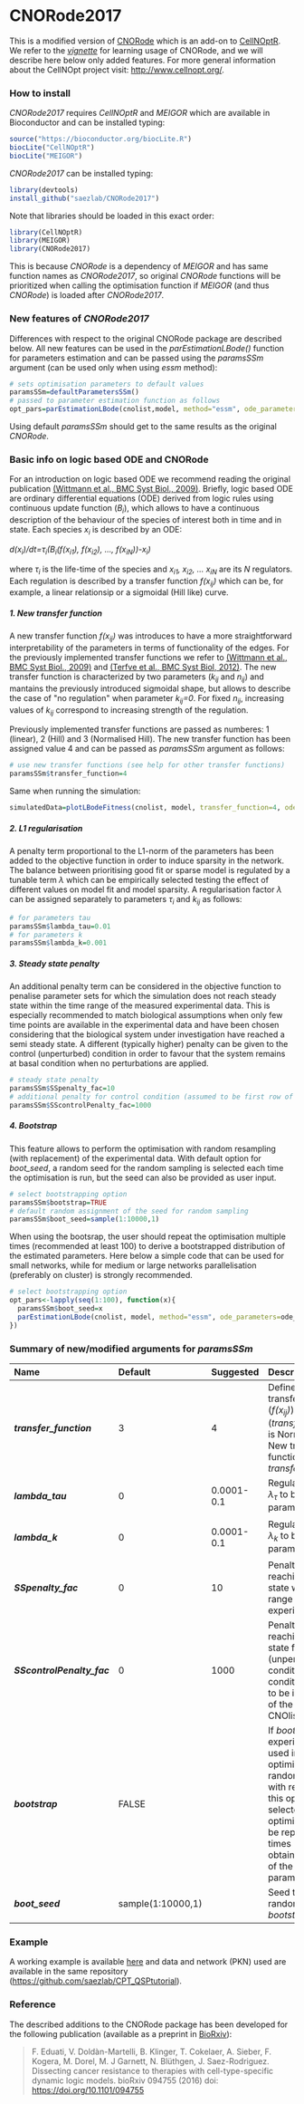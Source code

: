 # CNORode2017
This is a modified version of [CNORode](https://www.bioconductor.org/packages/release/bioc/html/CNORode.html) which is an add-on to [CellNOptR](https://www.bioconductor.org/packages/release/bioc/html/CellNOptR.html). We refer to the [*vignette*](https://www.bioconductor.org/packages/release/bioc/vignettes/CNORode/inst/doc/CNORode-vignette.pdf) for learning usage of CNORode, and we will describe here below only added features. For more general information about the CellNOpt project visit: http://www.cellnopt.org/.

### How to install

*CNORode2017* requires *CellNOptR* and *MEIGOR* which are available in Bioconductor and can be installed typing:

```R
source("https://bioconductor.org/biocLite.R")
biocLite("CellNOptR")
biocLite("MEIGOR")
```

*CNORode2017* can be installed typing:

```R
library(devtools)
install_github("saezlab/CNORode2017")
```

Note that libraries should be loaded in this exact order:

```R
library(CellNOptR)
library(MEIGOR)
library(CNORode2017)
```

This is because *CNORode* is a dependency of *MEIGOR* and has same function names as *CNORode2017*, so original *CNORode* functions will be prioritized when calling the optimisation function if *MEIGOR* (and thus *CNORode*) is loaded after *CNORode2017*.


### New features of *CNORode2017*
Differences with respect to the original CNORode package are described below. All new features can be used in the *parEstimationLBode()* function for parameters estimation and can be passed using the *paramsSSm* argument (can be used only when using *essm* method):

```R
# sets optimisation parameters to default values
paramsSSm=defaultParametersSSm()
# passed to parameter estimation function as follows
opt_pars=parEstimationLBode(cnolist,model, method="essm", ode_parameters=ode_parameters, paramsSSm=paramsSSm)
```
Using default *paramsSSm* should get to the same results as the original *CNORode*.

### Basic info on logic based ODE and CNORode
For an introduction on logic based ODE we recommend reading the original publication [(Wittmann et al., BMC Syst Biol., 2009)](https://www.ncbi.nlm.nih.gov/pmc/articles/PMC2764636/). Briefly, logic based ODE are ordinary differential equations (ODE) derived from logic rules using continuous update function (*B<sub>i</sub>*), which allows to have a continuous description of the behaviour of the species of interest both in time and in state. Each species *x<sub>i</sub>* is described by an ODE:

*d(x<sub>i</sub>)/dt=&tau;<sub>i</sub>(B<sub>i</sub>(f(x<sub>i1</sub>), f(x<sub>i2</sub>), ..., f(x<sub>iN</sub>))-x<sub>i</sub>)*

where *&tau;<sub>i</sub>* is the life-time of the species and *x<sub>i1</sub>, x<sub>i2</sub>, ... x<sub>iN</sub>* are its *N* regulators. Each regulation is described by a transfer function *f(x<sub>ij</sub>)* which can be, for example, a linear relationsip or a sigmoidal (Hill like) curve.


##### 1. New transfer function
A new transfer function *f(x<sub>ij</sub>)* was introduces to have a more straightforward interpretability of the parameters in terms of functionality of the edges. For the previously implemented transfer functions we refer to [(Wittmann et al., BMC Syst Biol., 2009)](https://www.ncbi.nlm.nih.gov/pmc/articles/PMC2764636/) and [(Terfve et al., BMC Syst Biol, 2012)](https://www.ncbi.nlm.nih.gov/pmc/articles/PMC3605281/). The new transfer function is characterized by two parameters (*k<sub>ij</sub>* and *n<sub>ij</sub>*) and mantains the previously introduced sigmoidal shape, but allows to describe the case of "no regulation" when parameter *k<sub>ij</sub>=0*. For fixed *n<sub>ij</sub>*, increasing values of *k<sub>ij</sub>* correspond to increasing strength of the regulation.

Previously implemented transfer functions are passed as numberes: 1 (linear), 2 (Hill) and 3 (Normalised Hill). The new transfer function has been assigned value 4 and can be passed as *paramsSSm* argument as follows:

```R
# use new transfer functions (see help for other transfer functions)
paramsSSm$transfer_function=4
```

Same when running the simulation:

```R
simulatedData=plotLBodeFitness(cnolist, model, transfer_function=4, ode_parameters=opt_pars)
```

##### 2. L1 regularisation
A penalty term proportional to the L1-norm of the parameters has been added to the objective function in order to induce sparsity in the network. The balance between prioritising good fit or sparse model is regulated by a tunable term *&lambda;* which can be empirically selected testing the effect of different values on model fit and model sparsity.
A regularisation factor *&lambda;* can be assigned separately to parameters *&tau;<sub>i</sub>* and *k<sub>ij</sub>* as follows:


```R
# for parameters tau
paramsSSm$lambda_tau=0.01
# for parameters k
paramsSSm$lambda_k=0.001
```

##### 3. Steady state penalty
An additional penalty term can be considered in the objective function to penalise parameter sets for which the simulation does not reach steady state within the time range of the measured experimental data. This is especially recommended to match biological assumptions when only few time points are available in the experimental data and have been chosen considering that the biological system under investigation have reached a semi steady state. A different (typically higher) penalty can be given to the control (unperturbed) condition in order to favour that the system remains at basal condition when no perturbations are applied.

```R
# steady state penalty
paramsSSm$SSpenalty_fac=10
# additional penalty for control condition (assumed to be first row of MIDAS)
paramsSSm$SScontrolPenalty_fac=1000
```

##### 4. Bootstrap

This feature allows to perform the optimisation with random resampling (with replacement) of the experimental data. With default option for *boot_seed*, a random seed for the random sampling is selected each time the optimisation is run, but the seed can also be provided as user input.

```R
# select bootstrapping option
paramsSSm$bootstrap=TRUE
# default random assignment of the seed for random sampling
paramsSSm$boot_seed=sample(1:10000,1)
```

When using the bootsrap, the user should repeat the optimisation multiple times (recommended at least 100) to derive a bootstrapped distribution of the estimated parameters. Here below a simple code that can be used for small networks, while for medium or large networks parallelisation (preferably on cluster) is strongly recommended.

```R
# select bootstrapping option
opt_pars<-lapply(seq(1:100), function(x){
  paramsSSm$boot_seed=x
  parEstimationLBode(cnolist, model, method="essm", ode_parameters=ode_parameters, paramsSSm=paramsSSm)
})
```

### Summary of new/modified arguments for *paramsSSm*

| Name | Default | Suggested | Description |
| :------------ | :---------- | :---------- | :---------- |
| ***transfer_function*** | 3 | 4 |  Defines which transfer function (*f(x<sub>ij</sub>)*) to use. Default (*transfer_function=3*) is Normalised Hill. New transfer function is *transfer_function=4*. |
| ***lambda_tau*** | 0 | 0.0001-0.1 |  Regularisation factor *&lambda;<sub>&tau;</sub>* to be used for parameters *&tau;<sub>i</sub>*. |
| ***lambda_k*** | 0 | 0.0001-0.1 | Regularisation factor *&lambda;<sub>k</sub>* to be used for parameters *k<sub>ij</sub>*. |
| ***SSpenalty_fac*** | 0 | 10 | Penalty factor for not reaching steady state within time range of experimental data |
| ***SScontrolPenalty_fac*** | 0 | 1000 | Penalty factor for not reaching steady state for control (unperturbed) condition. Control condition is assumed to be in the first row of the MIDAS or CNOlist. |
| ***bootstrap*** | FALSE |  |  If *bootstrap=TRUE* experimental data used in the optimisation are randomly sampled with replacement. If this option is selected the optimisation should be repeated multiple times (&ge; 100) to obtain a distribution of the estimated parameters. |
| ***boot_seed*** | sample(1:10000,1) |  |  Seed to be used for random sampling if *bootstrap=TRUE*. |

### Example
A working example is available [here](https://github.com/saezlab/CPT_QSPtutorial/blob/master/CellNOptR_optimisation.R) and data and network (PKN) used are available in the same repository (https://github.com/saezlab/CPT_QSPtutorial).

### Reference
The described additions to the CNORode package has been developed for the following publication (available as a preprint in [BioRxiv](http://biorxiv.org/content/early/2016/12/16/094755)):

> F. Eduati, V. Doldàn-Martelli, B. Klinger,  T. Cokelaer, A. Sieber, F. Kogera,  M. Dorel,  M. J Garnett,  N. Blüthgen,  J. Saez-Rodriguez. Dissecting cancer resistance to therapies with cell-type-specific dynamic logic models. bioRxiv 094755 (2016) doi: https://doi.org/10.1101/094755
